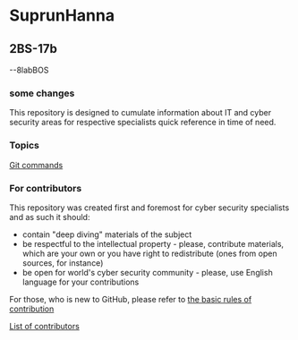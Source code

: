# SuprunHanna
## 2BS-17b
--8labBOS
### some changes
This repository is designed to cumulate information about IT and cyber security areas for respective specialists quick reference in time of need.

### Topics

[Git commands](/git/commands.md)

### For contributors

This repository was created first and foremost for cyber security specialists and as such it should:
* contain "deep diving" materials of the subject
* be respectful to the intellectual property - please, contribute materials, which are your own or you have right to redistribute (ones from open sources, for instance) 
* be open for world's cyber security community - please, use English language for your contributions

For those, who is new to GitHub, please refer to [the basic rules of contribution](https://github.com/firstcontributions/first-contributions)

[List of contributors](contributors.md)
